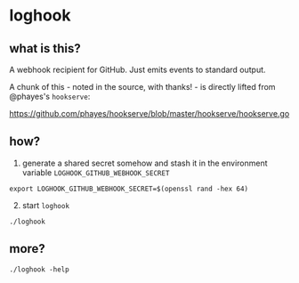 # loghook

## what is this?

A webhook recipient for GitHub. Just emits events to standard output.

A chunk of this - noted in the source, with thanks! - is directly lifted from
@phayes's `hookserve`:

https://github.com/phayes/hookserve/blob/master/hookserve/hookserve.go

## how?

1. generate a shared secret somehow and stash it in the environment variable `LOGHOOK_GITHUB_WEBHOOK_SECRET`

```
export LOGHOOK_GITHUB_WEBHOOK_SECRET=$(openssl rand -hex 64)
```

2. start `loghook`

```
./loghook
```

## more?

```
./loghook -help
```
